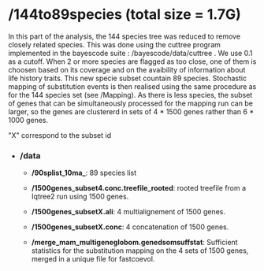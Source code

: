 # **/144to89species** (total size = 1.7G)

In this part of the analysis, the 144 species tree was reduced to remove closely related species. This was done using the cuttree program implemented in the bayescode suite : /bayescode/data/cuttree <chronogram> <cutoff> <out>.
We use 0.1 as a cutoff.
When 2 or more species are flagged as too close, one of them is choosen based on its coverage and on the avaibility of information about life history traits.
This new specie subset countain 89 species.
Stochastic mapping of substitution events is then realised using the same procedure as for the 144 species set (see /Mapping).
As there is less species, the subset of genes that can be simultaneously processed for the mapping run can be larger, so the genes are clustererd in sets of  4 * 1500 genes rather than 6 * 1000 genes.

"X" correspond to the subset id

- ### **/data**	

	- **/90splist_10ma_**:  89 species list
	
	- **/1500genes_subset4.conc.treefile_rooted**: rooted treefile from a Iqtree2 run using 1500 genes.
	
	- **/1500genes_subsetX.ali**: 4 multialignement of 1500 genes. 
	
	- **/1500genes_subsetX.conc**: 4 concatenation of 1500 genes.
		
	- **/merge_mam_multigeneglobom.genedsomsuffstat**: Sufficient statistics for the substitution mapping on the 4 sets of 1500 genes, merged in a unique file for fastcoevol.
